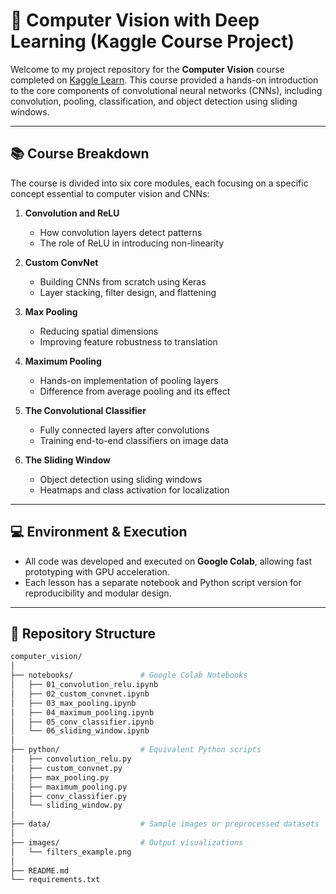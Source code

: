 # 🧠 Computer Vision with Deep Learning (Kaggle Course Project)

Welcome to my project repository for the **Computer Vision** course completed on [Kaggle Learn](https://www.kaggle.com/learn/computer-vision). This course provided a hands-on introduction to the core components of convolutional neural networks (CNNs), including convolution, pooling, classification, and object detection using sliding windows.

---

## 📚 Course Breakdown

The course is divided into six core modules, each focusing on a specific concept essential to computer vision and CNNs:

1. **Convolution and ReLU**  
   - How convolution layers detect patterns  
   - The role of ReLU in introducing non-linearity

2. **Custom ConvNet**  
   - Building CNNs from scratch using Keras  
   - Layer stacking, filter design, and flattening

3. **Max Pooling**  
   - Reducing spatial dimensions  
   - Improving feature robustness to translation

4. **Maximum Pooling**  
   - Hands-on implementation of pooling layers  
   - Difference from average pooling and its effect

5. **The Convolutional Classifier**  
   - Fully connected layers after convolutions  
   - Training end-to-end classifiers on image data

6. **The Sliding Window**  
   - Object detection using sliding windows  
   - Heatmaps and class activation for localization

---

## 💻 Environment & Execution

- All code was developed and executed on **Google Colab**, allowing fast prototyping with GPU acceleration.
- Each lesson has a separate notebook and Python script version for reproducibility and modular design.

---

## 📁 Repository Structure

```bash
computer_vision/
│
├── notebooks/               # Google Colab Notebooks
│   ├── 01_convolution_relu.ipynb
│   ├── 02_custom_convnet.ipynb
│   ├── 03_max_pooling.ipynb
│   ├── 04_maximum_pooling.ipynb
│   ├── 05_conv_classifier.ipynb
│   └── 06_sliding_window.ipynb
│
├── python/                  # Equivalent Python scripts
│   ├── convolution_relu.py
│   ├── custom_convnet.py
│   ├── max_pooling.py
│   ├── maximum_pooling.py
│   ├── conv_classifier.py
│   └── sliding_window.py
│
├── data/                    # Sample images or preprocessed datasets
│
├── images/                  # Output visualizations
│   └── filters_example.png
│
├── README.md
└── requirements.txt
